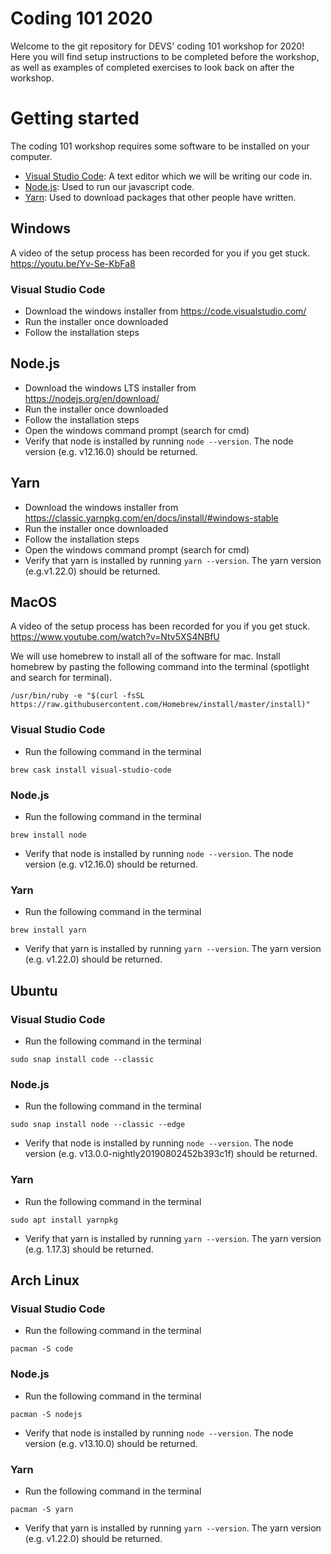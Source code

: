 # Coding 101 2020

Welcome to the git repository for DEVS' coding 101 workshop for 2020! Here you will find setup instructions to be completed before the workshop, as well as examples of completed exercises to look back on after the workshop.

# Getting started

The coding 101 workshop requires some software to be installed on your computer.

- [Visual Studio Code](https://code.visualstudio.com/): A text editor which we will be writing our code in.
- [Node.js](https://nodejs.org/en/): Used to run our javascript code.
- [Yarn](https://classic.yarnpkg.com/en/docs/install/): Used to download packages that other people have written.

## Windows

A video of the setup process has been recorded for you if you get stuck. https://youtu.be/Yv-Se-KbFa8

### Visual Studio Code

- Download the windows installer from https://code.visualstudio.com/
- Run the installer once downloaded
- Follow the installation steps

## Node.js

- Download the windows LTS installer from https://nodejs.org/en/download/
- Run the installer once downloaded
- Follow the installation steps
- Open the windows command prompt (search for cmd)
- Verify that node is installed by running `node --version`. The node version (e.g. v12.16.0) should be returned.

## Yarn

- Download the windows installer from https://classic.yarnpkg.com/en/docs/install/#windows-stable
- Run the installer once downloaded
- Follow the installation steps
- Open the windows command prompt (search for cmd)
- Verify that yarn is installed by running `yarn --version`. The yarn version (e.g.v1.22.0) should be returned.

## MacOS

A video of the setup process has been recorded for you if you get stuck. https://www.youtube.com/watch?v=Ntv5XS4NBfU

We will use homebrew to install all of the software for mac. Install homebrew by pasting the following command into the terminal (spotlight and search for terminal).

```
/usr/bin/ruby -e "$(curl -fsSL https://raw.githubusercontent.com/Homebrew/install/master/install)"
```

### Visual Studio Code

- Run the following command in the terminal

```
brew cask install visual-studio-code
```

### Node.js

- Run the following command in the terminal

```
brew install node
```

- Verify that node is installed by running `node --version`. The node version (e.g. v12.16.0) should be returned.

### Yarn

- Run the following command in the terminal

```
brew install yarn
```

- Verify that yarn is installed by running `yarn --version`. The yarn version (e.g. v1.22.0) should be returned.

## Ubuntu

### Visual Studio Code

- Run the following command in the terminal

```
sudo snap install code --classic
```

### Node.js

- Run the following command in the terminal

```
sudo snap install node --classic --edge
```

- Verify that node is installed by running `node --version`. The node version (e.g. v13.0.0-nightly20190802452b393c1f) should be returned.

### Yarn

- Run the following command in the terminal

```
sudo apt install yarnpkg
```

- Verify that yarn is installed by running `yarn --version`. The yarn version (e.g. 1.17.3) should be returned.

## Arch Linux

### Visual Studio Code

- Run the following command in the terminal

```
pacman -S code
```

### Node.js

- Run the following command in the terminal

```
pacman -S nodejs
```

- Verify that node is installed by running `node --version`. The node version (e.g. v13.10.0) should be returned.

### Yarn

- Run the following command in the terminal

```
pacman -S yarn
```

- Verify that yarn is installed by running `yarn --version`. The yarn version (e.g. v1.22.0) should be returned.
